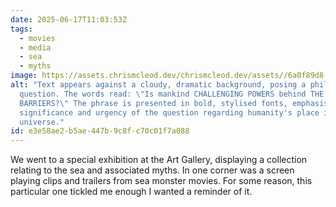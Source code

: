 ```yaml
---
date: 2025-06-17T11:03:53Z
tags:
  - movies
  - media
  - sea
  - myths
image: https://assets.chrismcleod.dev/chrismcleod.dev/assets//6a0f89d8-00de-42fe-b727-8ddbd7ed0d7f.JPG
alt: "Text appears against a cloudy, dramatic background, posing a philosophical
  question. The words read: \"Is mankind CHALLENGING POWERS behind THE COSMIC
  BARRIERS?\" The phrase is presented in bold, stylised fonts, emphasising the
  significance and urgency of the question regarding humanity's place in the
  universe."
id: e3e58ae2-b5ae-447b-9c8f-c70c01f7a088
---
```


We went to a special exhibition at the Art Gallery, displaying a collection relating to the sea and associated myths. In one corner was a screen playing clips and trailers from sea monster movies. For some reason, this particular one tickled me enough I wanted a reminder of it.